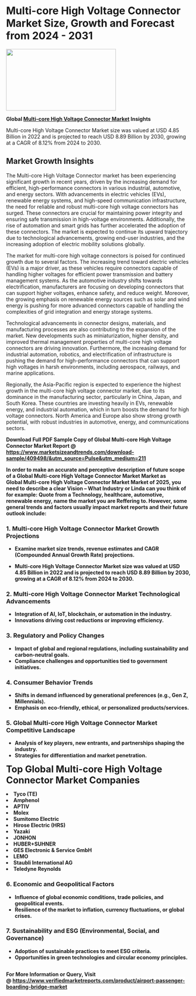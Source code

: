 <H1>Multi-core High Voltage Connector Market Size, Growth and Forecast from 2024 - 2031</H1><img class="aligncenter size-medium wp-image-584254" src="https://thirdeyenews.in/wp-content/uploads/2024/09/Global-Market-Research-300x168.jpeg" alt="" width="300" height="168" /><p><strong>Global&nbsp;<a href="https://www.marketsizeandtrends.com/download-sample/409498/&amp;utm_source=Pulse&amp;utm_medium=211">Multi-core High Voltage Connector Market</a> Insights</strong></p><p>Multi-core High Voltage Connector Market size was valued at USD 4.85 Billion in 2022 and is projected to reach USD 8.89 Billion by 2030, growing at a CAGR of 8.12% from 2024 to 2030.</p><p><h2>Market Growth Insights</h2> <p>The Multi-core High Voltage Connector market has been experiencing significant growth in recent years, driven by the increasing demand for efficient, high-performance connectors in various industrial, automotive, and energy sectors. With advancements in electric vehicles (EVs), renewable energy systems, and high-speed communication infrastructure, the need for reliable and robust multi-core high voltage connectors has surged. These connectors are crucial for maintaining power integrity and ensuring safe transmission in high-voltage environments. Additionally, the rise of automation and smart grids has further accelerated the adoption of these connectors. The market is expected to continue its upward trajectory due to technological advancements, growing end-user industries, and the increasing adoption of electric mobility solutions globally.</p> <p><strong></strong></p> <p>The market for multi-core high voltage connectors is poised for continued growth due to several factors. The increasing trend toward electric vehicles (EVs) is a major driver, as these vehicles require connectors capable of handling higher voltages for efficient power transmission and battery management systems. As the automotive industry shifts towards electrification, manufacturers are focusing on developing connectors that can support higher voltages, enhance safety, and reduce weight. Moreover, the growing emphasis on renewable energy sources such as solar and wind energy is pushing for more advanced connectors capable of handling the complexities of grid integration and energy storage systems.</p> <p>Technological advancements in connector designs, materials, and manufacturing processes are also contributing to the expansion of the market. New developments such as miniaturization, higher density, and improved thermal management properties of multi-core high voltage connectors are driving innovation. Furthermore, the increasing demand for industrial automation, robotics, and electrification of infrastructure is pushing the demand for high-performance connectors that can support high voltages in harsh environments, including aerospace, railways, and marine applications.</p> <p>Regionally, the Asia-Pacific region is expected to experience the highest growth in the multi-core high voltage connector market, due to its dominance in the manufacturing sector, particularly in China, Japan, and South Korea. These countries are investing heavily in EVs, renewable energy, and industrial automation, which in turn boosts the demand for high voltage connectors. North America and Europe also show strong growth potential, with robust industries in automotive, energy, and communications sectors.</p> <p><strong></p><p><span class=""><strong>Download Full PDF Sample Copy of Global Multi-core High Voltage Connector Market Report</strong> @ <a href="https://www.marketsizeandtrends.com/download-sample/409498/&amp;utm_source=Pulse&amp;utm_medium=211" target="_blank">https://www.marketsizeandtrends.com/download-sample/409498/&amp;utm_source=Pulse&amp;utm_medium=211</a></span></p><p>In order to make an accurate and perceptive description of future scope of a Global&nbsp;Multi-core High Voltage Connector Market Market as Global&nbsp;Multi-core High Voltage Connector Market Market of 2025, you need to describe a clear Vision &ndash; What Industry or Linda can you think of for example: Quote from a Technology, healthcare, automotive, renewable energy, name the market you are Reffering to. However, some general trends and factors usually impact market reports and their future outlook include:</p><h3>1.&nbsp;<strong>Multi-core High Voltage Connector Market Growth Projections</strong></h3><ul><li>Examine market size trends, revenue estimates and CAGR (Compounded Annual Growth Rate) projections.</li><li><p>Multi-core High Voltage Connector Market size was valued at USD 4.85 Billion in 2022 and is projected to reach USD 8.89 Billion by 2030, growing at a CAGR of 8.12% from 2024 to 2030.</p></li></ul><h3>2.&nbsp;<strong>Multi-core High Voltage Connector Market Technological Advancements</strong></h3><ul><li>Integration of AI, IoT, blockchain, or automation in the industry.</li><li>Innovations driving cost reductions or improving efficiency.</li></ul><h3>3.&nbsp;<strong>Regulatory and Policy Changes</strong></h3><ul><li>Impact of global and regional regulations, including sustainability and carbon-neutral goals.</li><li>Compliance challenges and opportunities tied to government initiatives.</li></ul><h3>4.&nbsp;<strong>Consumer Behavior Trends</strong></h3><ul><li>Shifts in demand influenced by generational preferences (e.g., Gen Z, Millennials).</li><li>Emphasis on eco-friendly, ethical, or personalized products/services.</li></ul><h3>5.&nbsp;<strong>Global Multi-core High Voltage Connector Market Competitive Landscape</strong></h3><ul><li>Analysis of key players, new entrants, and partnerships shaping the industry.</li><li>Strategies for differentiation and market penetration.</li></ul><p data-pm-slice="1 1 []"><span style="color: inherit; font-family: inherit; font-size: 25px;">Top Global Multi-core High Voltage Connector Market Companies</span></p><div class="" data-test-id=""><p><li>Tyco (TE)</li><li> Amphenol</li><li> APTIV</li><li> Molex</li><li> Sumitomo Electric</li><li> Hirose Electric (HRS)</li><li> Yazaki</li><li> JONHON</li><li> HUBER+SUHNER</li><li> GES Electronic & Service GmbH</li><li> LEMO</li><li> Staubli International AG</li><li> Teledyne Reynolds</li></p></div><h3>6.&nbsp;<strong>Economic and Geopolitical Factors</strong></h3><ul><li>Influence of global economic conditions, trade policies, and geopolitical events.</li><li>Resilience of the market to inflation, currency fluctuations, or global crises.</li></ul><h3>7.&nbsp;<strong>Sustainability and ESG (Environmental, Social, and Governance)</strong></h3><ul><li>Adoption of sustainable practices to meet ESG criteria.</li><li>Opportunities in green technologies and circular economy principles.</li></ul><h2><strong style="font-size: 14px;">For More Information or Query, Visit @&nbsp;</strong><a style="background-color: #ffffff; font-size: 14px;" href="https://www.marketsizeandtrends.com/report/multi-core-high-voltage-connector-market/" target="_blank">https://www.verifiedmarketreports.com/product/airport-passenger-boarding-bridge-market</a></h2>
